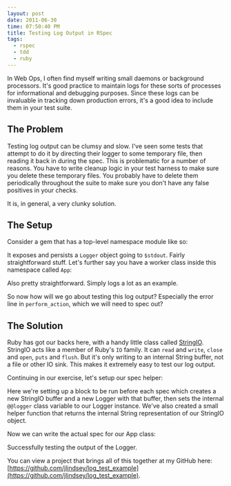 ```yaml
---
layout: post
date: 2011-06-30
time: 07:50:40 PM
title: Testing Log Output in RSpec
tags:
  - rspec
  - tdd
  - ruby
---
```


In Web Ops, I often find myself writing small daemons or background processors. It's good practice to maintain logs
for these sorts of processes for informational and debugging purposes. Since these logs can be invaluable in
tracking down production errors, it's a good idea to include them in your test suite.

## The Problem

Testing log output can be clumsy and slow. I've seen some tests that attempt to do it by directing their logger to
some temporary file, then reading it back in during the spec. This is problematic for a number of reasons. You have
to write cleanup logic in your test harness to make sure you delete these temporary files. You probably have to
delete them periodically throughout the suite to make sure you don't have any false positives in your checks.

It is, in general, a very clunky solution.

## The Setup

Consider a gem that has a top-level namespace module like so:

<script src="https://gist.github.com/1057540.js?file=example.rb"></script>

It exposes and persists a `Logger` object going to `$stdout`. Fairly straightforward stuff. Let's further say you
have a worker class inside this namespace called `App`: 

<script src="https://gist.github.com/1057540.js?file=app.rb"></script>

Also pretty straightforward. Simply logs a lot as an example.

So now how will we go about testing this log output? Especially the error line in `perform_action`, which we will
need to spec out?

## The Solution

Ruby has got our backs here, with a handy little class called
[StringIO](http://www.ruby-doc.org/stdlib/libdoc/stringio/rdoc/index.html). StringIO acts like a member of Ruby's
`IO` family. It can `read` and `write`, `close` and `open`, `puts` and `flush`. But it's only writing to an
internal String buffer, not a file or other IO sink. This makes it extremely easy to test our log output.

Continuing in our exercise, let's setup our spec helper:

<script src="https://gist.github.com/1057540.js?file=spec_helper.rb"></script>

Here we're setting up a block to be run before each spec which creates a new StringIO buffer and a new Logger with
that buffer, then sets the internal `@@logger` class variable to our Logger instance. We've also created a small
helper function that returns the internal String representation of our StringIO object.

Now we can write the actual spec for our App class:

<script src="https://gist.github.com/1057540.js?file=app_spec.rb"></script>

Successfully testing the output of the Logger.

You can view a project that brings all of this together at my GitHub here:
[https://github.com/jlindsey/log_test_example](https://github.com/jlindsey/log_test_example).


